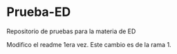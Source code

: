 # Prueba-ED
Repositorio de pruebas para la materia de ED

Modifico el readme 1era vez. Este cambio es de la rama 1.